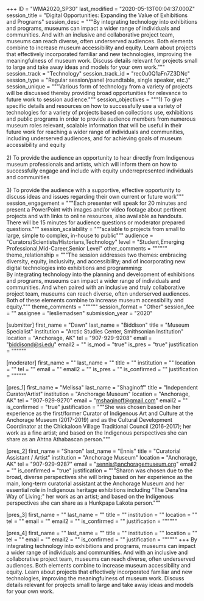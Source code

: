 +++
ID = "WMA2020_SP30"
last_modified = "2020-05-13T00:04:37.000Z"
session_title = "Digital Opportunities: Expanding the Value of Exhibitions and Programs"
session_desc = """By integrating technology into exhibitions and programs, museums can impact a wider range of individuals and communities. And with an inclusive and collaborative project team, museums can reach diverse, often underserved audiences. Both elements combine to increase museum accessibility and equity. Learn about projects that effectively incorporated familiar and new technologies, improving the meaningfulness of museum work. Discuss details relevant for projects small to large and take away ideas and models for your own work."""
session_track = "Technology"
session_track_id = "rec0u0Q1aFn7Z3DNc"
session_type = "Regular session/panel (roundtable, single speaker, etc.)"
session_unique = """Various form of technology from a variety of projects will be discussed thereby providing broad opportunities for relevance to future work to session audience."""
session_objectives = """1) To give specific details and resources on how to successfully use a variety of technologies for a variety of projects based on collections use, exhibitions and public programs in order to provide audience members from numerous museum roles relevant, scalable information that will be useful in their future work for reaching a wider range of individuals and communities, including underserved audiences, and for achieving goals of museum accessibility and equity<br><br>2) To provide the audience an opportunity to hear directly from Indigenous museum professionals and artists, which will inform them on how to successfully engage and include with equity underrepresented individuals and communities<br><br>3) To provide the audience with a supportive, effective opportunity to discuss ideas and issues regarding their own current or future work"""
session_engagement = """Each presenter will speak for 20 minutes and present a PowerPoint with images and/or video footage about pertinent projects and with links to online resources, also available as handouts. There will be 15 minutes for audience questions or moderator prepared questions."""
session_scalability = """scalable to projects from small to large, simple to complex, in-house to public"""
audience = "Curators/Scientists/Historians,Technology"
level = "Student,Emerging Professional,Mid-Career,Senior Level"
other_comments = """"""
theme_relationship = """The session addresses two themes: embracing diversity, equity, inclusivity, and accessibility; and of incorporating new digital technologies into exhibitions and programming:<br>By integrating technology into the planning and development of exhibitions and programs, museums can impact a wider range of individuals and communities. And when paired with an inclusive and truly collaborative project team, museums can reach diverse, often underserved audiences. Both of these elements combine to increase museum accessibility and equity."""
theme_comments = """"""
session_format = "Other"
session_fee = ""
assignee = "lesliemadsen"
submission_year = "2020"

[submitter]
first_name = "Dawn"
last_name = "Biddison"
title = "Museum Specialist"
institution = "Arctic Studies Center, Smithsonian Institution"
location = "Anchorage, AK"
tel = "907-929-9208"
email = "biddisond@si.edu"
email2 = ""
is_mod = "true"
is_pres = "true"
justification = """"""

[moderator]
first_name = ""
last_name = ""
title = ""
institution = ""
location = ""
tel = ""
email = ""
email2 = ""
is_pres = ""
is_confirmed = ""
justification = """"""

[pres_1]
first_name = "Melissa"
last_name = "Shaginoff"
title = "Independent Curator/Artist"
institution = "Anchorage Museum"
location = "Anchorage, AK"
tel = "907-929-9270"
email = "mshaginoff@gmail.com"
email2 = ""
is_confirmed = "true"
justification = """She was chosen based on her experience as the first/former Curator of Indigenous Art and Culture at the Anchorage Museum (2017-2019) and as the Cultural Development Coordinator at the Chickaloon Village Traditional Council (2016-2017); her work as a fine artist; and based on the Indigenous perspectives she can share as an Ahtna Athabascan person."""

[pres_2]
first_name = "Sharon"
last_name = "Ennis"
title = "Curatorial Assistant / Artist"
institution = "Anchorage Museum"
location = "Anchorage, AK"
tel = "907-929-9287"
email = "sennis@anchoragemuseum.org"
email2 = ""
is_confirmed = "true"
justification = """Sharon was chosen due to the broad, diverse perspectives she will bring  based on her experience as the main, long-term curatorial assistant at the Anchorage Museum and her essential role in Indigenous heritage exhibitions including "The Dena'ina Way of Living;" her work as an artist; and based on the Indigenous perspectives she can share as a Hunkpapa Lakota person."""

[pres_3]
first_name = ""
last_name = ""
title = ""
institution = ""
location = ""
tel = ""
email = ""
email2 = ""
is_confirmed = ""
justification = """"""

[pres_4]
first_name = ""
last_name = ""
title = ""
institution = ""
location = ""
tel = ""
email = ""
email2 = ""
is_confirmed = ""
justification = """"""
+++
By integrating technology into exhibitions and programs, museums can impact a wider range of individuals and communities. And with an inclusive and collaborative project team, museums can reach diverse, often underserved audiences. Both elements combine to increase museum accessibility and equity. Learn about projects that effectively incorporated familiar and new technologies, improving the meaningfulness of museum work. Discuss details relevant for projects small to large and take away ideas and models for your own work.